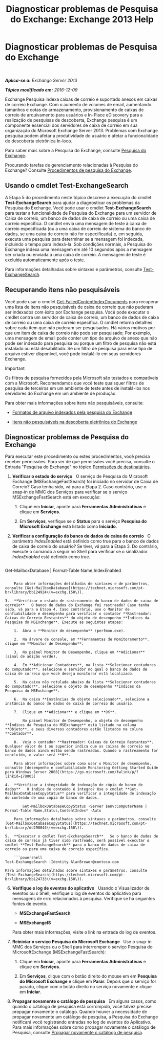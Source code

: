 ﻿---
title: 'Diagnosticar problemas de Pesquisa do Exchange: Exchange 2013 Help'
TOCTitle: Diagnosticar problemas de Pesquisa do Exchange
ms:assetid: 8cfa26f4-ccf0-42dd-8570-67018188b4e8
ms:mtpsurl: https://technet.microsoft.com/pt-br/library/Bb123701(v=EXCHG.150)
ms:contentKeyID: 52058839
ms.date: 05/22/2018
mtps_version: v=EXCHG.150
ms.translationtype: MT
---

# Diagnosticar problemas de Pesquisa do Exchange

 

_**Aplica-se a:** Exchange Server 2013_

_**Tópico modificado em:** 2016-12-09_

Exchange Pesquisa indexa caixas de correio e suportado anexos em caixas de correio Exchange. Com o aumento de volumes de email, aumentando tamanhos e cotas de armazenamento, provisionamento de caixas de correio de arquivamento para usuários e In-Place eDiscovery para a realização de pesquisas de descoberta, Exchange pesquisa é um componente essencial dos servidores de caixa de correio em sua organização do Microsoft Exchange Server 2013. Problemas com Exchange pesquisa podem afetar a produtividade do usuário e afetar a funcionalidade de descoberta eletrônica In-loco.

Para saber mais sobre a Pesquisa do Exchange, consulte [Pesquisa do Exchange](exchange-search-exchange-2013-help.md).

Procurando tarefas de gerenciamento relacionadas à Pesquisa do Exchange? Consulte [Procedimentos de pesquisa do Exchange](exchange-search-procedures-exchange-2013-help.md).

## Usando o cmdlet Test-ExchangeSearch

A Etapa 5 do procedimento neste tópico descreve a execução do cmdlet **Test-ExchangeSearch** para ajudar a diagnosticar os problemas da Pesquisa do Exchange. Você pode usar o cmdlet **Test-ExchangeSearch** para testar a funcionalidade de Pesquisa do Exchange para um servidor de Caixa de correio, um banco de dados de caixa de correio ou uma caixa de correio específica. O cmdlet envia uma mensagem de teste à caixa de correio especificada (ou a uma caixa de correio de sistema do banco de dados, se uma caixa de correio não for especificada) e, em seguida, executa uma pesquisa para determinar se a mensagem foi indexada, incluindo o tempo para indexá-la. Sob condições normais, a Pesquisa do Exchange indexa uma mensagem em até 10 segundos após a mensagem ser criada ou enviada a uma caixa de correio. A mensagem de teste é excluída automaticamente após o teste.

Para informações detalhadas sobre sintaxes e parâmetros, consulte [Test-ExchangeSearch](https://technet.microsoft.com/pt-br/library/bb124733\(v=exchg.150\)).

## Recuperando itens não pesquisáveis

Você pode usar o cmdlet [Get-FailedContentIndexDocuments](https://technet.microsoft.com/pt-br/library/dd351154\(v=exchg.150\)) para recuperar uma lista de itens não pesquisáveis de caixa de correio que não puderam ser indexados com êxito por Exchange pesquisa. Você pode executar o cmdlet contra um servidor de caixa de correio, um banco de dados de caixa de correio ou uma caixa de correio específica. O cmdlet retorna detalhes sobre cada item que não puderam ser pesquisados. Há vários motivos por que um item de caixa de correio não pode ser pesquisado; Por exemplo, uma mensagem de email pode conter um tipo de arquivo de anexo que não pode ser indexado para pesquisa ou porque um filtro de pesquisa não está instalado ou está desabilitado. Se um filtro de pesquisa para esse tipo de arquivo estiver disponível, você pode instalá-lo em seus servidores Exchange.


> [!IMPORTANT]
> Os filtros de pesquisa fornecidos pela Microsoft são testados e compatíveis com a Microsoft. Recomendamos que você teste quaisquer filtros de pesquisa de terceiros em um ambiente de teste antes de instalá-los nos servidores do Exchange em um ambiente de produção.



Para obter mais informações sobre itens não pesquisáveis, consulte:

  - [Formatos de arquivo indexados pela pesquisa do Exchange](file-formats-indexed-by-exchange-search-exchange-2013-help.md)

  - [Itens não pesquisáveis na descoberta eletrônica do Exchange](unsearchable-items-in-exchange-ediscovery-exchange-2013-help.md)

## Diagnosticar problemas de Pesquisa do Exchange

Para executar este procedimento ou estes procedimentos, você precisa receber permissões. Para ver de que permissões você precisa, consulte o Entrada "Pesquisa do Exchange" no tópico [Permissões de destinatários](recipients-permissions-exchange-2013-help.md).

1.  **Verificar o estado do serviço**   O serviço de Pesquisa do Microsoft Exchange (MSExchangeFastSearch) foi iniciado no servidor de Caixa de Correio? Caso tenha sido, vá para a Etapa 2. Caso contrário, use o snap-in de MMC dos Serviços para verificar se o serviço MSExchangeFastSearch está em execução:
    
    1.  Clique em **Iniciar**, aponte para **Ferramentas Administrativas** e clique em **Serviços**.
    
    2.  Em **Serviços**, verifique se o **Status** para o serviço **Pesquisa do Microsoft Exchange** está listado como **Iniciado**.

2.  **Verificar a configuração do banco de dados de caixa de correio**   O parâmetro *IndexEnabled* está definido como true para o banco de dados de caixa de correio do usuário? Se tiver, vá para a Etapa 3. Do contrário, execute o comando a seguir no Shell para verificar se o sinalizador *IndexEnabled* está definido como true.
    
    ```powershell
Get-MailboxDatabase | Format-Table Name,IndexEnabled
```
    
    Para obter informações detalhadas de sintaxes e de parâmetros, consulte [Get-MailboxDatabase](https://technet.microsoft.com/pt-br/library/bb124924\(v=exchg.150\)).

3.  **Verificar o estado de rastreamento do banco de dados de caixa de correio**   O banco de dados do Exchange foi rastreado? Caso tenha sido, vá para a Etapa 4. Caso contrário, use o Monitor de confiabilidade e desempenho para verificar o contador **Rastreador: Caixas de Correio Restantes** do objeto de desempenho **Índices da Pesquisa do MSExchange**. Execute as seguintes etapas:
    
    1.  Abra o **Monitor de desempenho** (perfmon.exe).
    
    2.  Na árvore de console, em **Ferramentas de Monitoramento**, clique em **Monitor de Desempenho**.
    
    3.  No painel Monitor de Desempenho, clique em **Adicionar** (sinal de adição verde).
    
    4.  Em **Adicionar Contadores**, na lista **Selecionar contadores do computador**, selecione o servidor no qual o banco de dados de caixa de correio que você deseja monitorar está localizado.
    
    5.  Na caixa não rotulada abaixo da lista **Selecionar contadores do computador**, selecione o objeto de desempenho **Índices da Pesquisa do MSExchange**.
    
    6.  Na caixa **Instâncias do objeto selecionado**, selecione a instância do banco de dados de caixa de correio do usuário.
    
    7.  Clique em **Adicionar** e clique em **OK**.
        
        No painel Monitor de Desempenho, o objeto de desempenho **Índices da Pesquisa do MSExchange** está listado na coluna **Objeto**, e seus diversos contadores estão listados na coluna **Contador**.
    
    8.  Veja o contador **Rastreador: Caixas de Correio Restantes**. Qualquer valor de 1 ou superior indica que as caixas de correio no banco de dados ainda estão sendo rastreadas. Quando o rastreamento for concluído, o valor será **0**.
    
    Para obter informações sobre como usar o Monitor de desempenho, consulte [desempenho e confiabilidade Monitoring Getting Started Guide para Windows Server 2008](https://go.microsoft.com/fwlink/p/?linkid=178005)

4.  **Verificar a integridade de indexação de cópia de banco de dados**   O índice de conteúdo é íntegro? Use o cmdlet **Get-MailboxDatabaseCopyStatus** para verificar a integridade de indexação do conteúdo de uma cópia de banco de dados.
    
        Get-MailboxDatabaseCopyStatus -Server $env:ComputerName | Format-Table Name,Status,ContentIndex* -Auto
    
    Para informações detalhadas sobre sintaxes e parâmetros, consulte [Get-MailboxDatabaseCopyStatus](https://technet.microsoft.com/pt-br/library/dd298044\(v=exchg.150\)).

5.  **Executar o cmdlet Test-ExchangeSearch**   Se o banco de dados de caixa de correio já tiver sido rastreado, será possível executar o cmdlet **Test-ExchangeSearch** para o banco de dados de caixa de correio ou para uma caixa de correio específica.
    
    ```powershell
Test-ExchangeSearch -Identity AlanBrewer@contoso.com
```
    
    Para informações detalhadas sobre sintaxes e parâmetros, consulte [Test-ExchangeSearch](https://technet.microsoft.com/pt-br/library/bb124733\(v=exchg.150\)).

6.  **Verifique o log de eventos do aplicativo**   Usando o Visualizador de eventos ou o Shell, verifique o log de eventos do aplicativo para mensagens de erro relacionados à pesquisa. Verifique se há seguintes fontes de evento.
    
      - **MSExchangeFastSearch**
    
      - **MSExchangeIS**
    
    Para obter mais informações, visite o link na entrada do log de eventos.

7.  **Reiniciar o serviço Pesquisa do Microsoft Exchange**   Use o snap-in MMC dos Serviços ou o Shell para interromper o serviço Pesquisa do MicrosoftExchange (MSExchangeFastSearch):
    
    1.  Clique em **Iniciar**, aponte para **Ferramentas Administrativas** e clique em **Serviços**.
    
    2.  Em **Serviços**, clique com o botão direito do mouse em em **Pesquisa do Microsoft Exchange** e clique em **Parar**. Depois que o serviço for parado, clique com o botão direito no serviço novamente e clique em **Iniciar**.

8.  **Propagar novamente o catálogo de pesquisa**   Em alguns casos, como quando o catálogo de pesquisa está corrompido, você talvez precise propagar novamente o catálogo. Quando houver a necessidade de propagar novamente um catálogo de pesquisa, a Pesquisa do Exchange notificará você registrando entradas no log de eventos do Aplicativo. Para mais informações sobre como propagar novamente o catálogo de Pesquisa, consulte [Propagar novamente o catálogo de pesquisa](reseed-the-search-catalog-exchange-2013-help.md).

